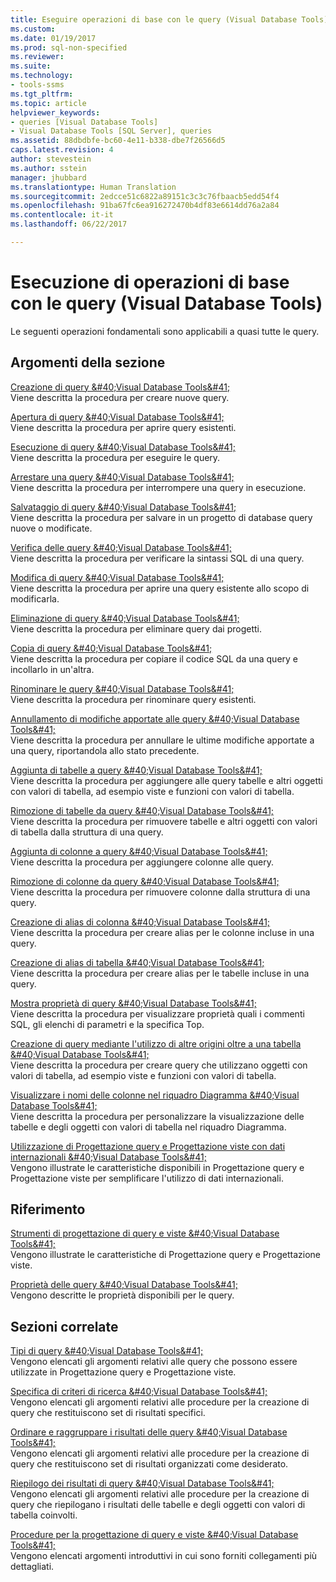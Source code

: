 ```yaml
---
title: Eseguire operazioni di base con le query (Visual Database Tools) | Microsoft Docs
ms.custom: 
ms.date: 01/19/2017
ms.prod: sql-non-specified
ms.reviewer: 
ms.suite: 
ms.technology:
- tools-ssms
ms.tgt_pltfrm: 
ms.topic: article
helpviewer_keywords:
- queries [Visual Database Tools]
- Visual Database Tools [SQL Server], queries
ms.assetid: 88dbdbfe-bc60-4e11-b338-dbe7f26566d5
caps.latest.revision: 4
author: stevestein
ms.author: sstein
manager: jhubbard
ms.translationtype: Human Translation
ms.sourcegitcommit: 2edcce51c6822a89151c3c3c76fbaacb5edd54f4
ms.openlocfilehash: 91ba67fc6ea916272470b4df83e6614dd76a2a84
ms.contentlocale: it-it
ms.lasthandoff: 06/22/2017

---
```

# <a name="perform-basic-operations-with-queries-visual-database-tools"></a>Esecuzione di operazioni di base con le query (Visual Database Tools)
Le seguenti operazioni fondamentali sono applicabili a quasi tutte le query.  
  
## <a name="in-this-section"></a>Argomenti della sezione  
[Creazione di query &amp;#40;Visual Database Tools&amp;#41;](../../ssms/visual-db-tools/create-queries-visual-database-tools.md)  
Viene descritta la procedura per creare nuove query.  
  
[Apertura di query &amp;#40;Visual Database Tools&amp;#41;](../../ssms/visual-db-tools/open-queries-visual-database-tools.md)  
Viene descritta la procedura per aprire query esistenti.  
  
[Esecuzione di query &amp;#40;Visual Database Tools&amp;#41;](../../ssms/visual-db-tools/run-queries-visual-database-tools.md)  
Viene descritta la procedura per eseguire le query.  
  
[Arrestare una query &amp;#40;Visual Database Tools&amp;#41;](../../ssms/visual-db-tools/stop-a-query-visual-database-tools.md)  
Viene descritta la procedura per interrompere una query in esecuzione.  
  
[Salvataggio di query &amp;#40;Visual Database Tools&amp;#41;](../../ssms/visual-db-tools/save-queries-visual-database-tools.md)  
Viene descritta la procedura per salvare in un progetto di database query nuove o modificate.  
  
[Verifica delle query &amp;#40;Visual Database Tools&amp;#41;](../../ssms/visual-db-tools/verify-queries-visual-database-tools.md)  
Viene descritta la procedura per verificare la sintassi SQL di una query.  
  
[Modifica di query &amp;#40;Visual Database Tools&amp;#41;](../../ssms/visual-db-tools/modify-queries-visual-database-tools.md)  
Viene descritta la procedura per aprire una query esistente allo scopo di modificarla.  
  
[Eliminazione di query &amp;#40;Visual Database Tools&amp;#41;](../../ssms/visual-db-tools/delete-queries-visual-database-tools.md)  
Viene descritta la procedura per eliminare query dai progetti.  
  
[Copia di query &amp;#40;Visual Database Tools&amp;#41;](../../ssms/visual-db-tools/copy-queries-visual-database-tools.md)  
Viene descritta la procedura per copiare il codice SQL da una query e incollarlo in un'altra.  
  
[Rinominare le query &amp;#40;Visual Database Tools&amp;#41;](../../ssms/visual-db-tools/rename-queries-visual-database-tools.md)  
Viene descritta la procedura per rinominare query esistenti.  
  
[Annullamento di modifiche apportate alle query &amp;#40;Visual Database Tools&amp;#41;](../../ssms/visual-db-tools/discard-changes-made-to-queries-visual-database-tools.md)  
Viene descritta la procedura per annullare le ultime modifiche apportate a una query, riportandola allo stato precedente.  
  
[Aggiunta di tabelle a query &amp;#40;Visual Database Tools&amp;#41;](../../ssms/visual-db-tools/add-tables-to-queries-visual-database-tools.md)  
Viene descritta la procedura per aggiungere alle query tabelle e altri oggetti con valori di tabella, ad esempio viste e funzioni con valori di tabella.  
  
[Rimozione di tabelle da query &amp;#40;Visual Database Tools&amp;#41;](../../ssms/visual-db-tools/remove-tables-from-queries-visual-database-tools.md)  
Viene descritta la procedura per rimuovere tabelle e altri oggetti con valori di tabella dalla struttura di una query.  
  
[Aggiunta di colonne a query &amp;#40;Visual Database Tools&amp;#41;](../../ssms/visual-db-tools/add-columns-to-queries-visual-database-tools.md)  
Viene descritta la procedura per aggiungere colonne alle query.  
  
[Rimozione di colonne da query &amp;#40;Visual Database Tools&amp;#41;](../../ssms/visual-db-tools/remove-columns-from-queries-visual-database-tools.md)  
Viene descritta la procedura per rimuovere colonne dalla struttura di una query.  
  
[Creazione di alias di colonna &amp;#40;Visual Database Tools&amp;#41;](../../ssms/visual-db-tools/create-column-aliases-visual-database-tools.md)  
Viene descritta la procedura per creare alias per le colonne incluse in una query.  
  
[Creazione di alias di tabella &amp;#40;Visual Database Tools&amp;#41;](../../ssms/visual-db-tools/create-table-aliases-visual-database-tools.md)  
Viene descritta la procedura per creare alias per le tabelle incluse in una query.  
  
[Mostra proprietà di query &amp;#40;Visual Database Tools&amp;#41;](../../ssms/visual-db-tools/show-query-properties-visual-database-tools.md)  
Viene descritta la procedura per visualizzare proprietà quali i commenti SQL, gli elenchi di parametri e la specifica Top.  
  
[Creazione di query mediante l'utilizzo di altre origini oltre a una tabella &amp;#40;Visual Database Tools&amp;#41;](../../ssms/visual-db-tools/create-queries-using-something-besides-a-table-visual-database-tools.md)  
Viene descritta la procedura per creare query che utilizzano oggetti con valori di tabella, ad esempio viste e funzioni con valori di tabella.  
  
[Visualizzare i nomi delle colonne nel riquadro Diagramma &amp;#40;Visual Database Tools&amp;#41;](../../ssms/visual-db-tools/show-column-names-in-the-diagram-pane-visual-database-tools.md)  
Viene descritta la procedura per personalizzare la visualizzazione delle tabelle e degli oggetti con valori di tabella nel riquadro Diagramma.  
  
[Utilizzazione di Progettazione query e Progettazione viste con dati internazionali &amp;#40;Visual Database Tools&amp;#41;](../../ssms/visual-db-tools/use-the-query-and-view-designer-with-international-data-visual-database-tools.md)  
Vengono illustrate le caratteristiche disponibili in Progettazione query e Progettazione viste per semplificare l'utilizzo di dati internazionali.  
  
## <a name="reference"></a>Riferimento  
[Strumenti di progettazione di query e viste &amp;#40;Visual Database Tools&amp;#41;](../../ssms/visual-db-tools/query-and-view-designer-tools-visual-database-tools.md)  
Vengono illustrate le caratteristiche di Progettazione query e Progettazione viste.  
  
[Proprietà delle query &amp;#40;Visual Database Tools&amp;#41;](../../ssms/visual-db-tools/query-properties-visual-database-tools.md)  
Vengono descritte le proprietà disponibili per le query.  
  
## <a name="related-sections"></a>Sezioni correlate  
[Tipi di query &amp;#40;Visual Database Tools&amp;#41;](../../ssms/visual-db-tools/types-of-queries-visual-database-tools.md)  
Vengono elencati gli argomenti relativi alle query che possono essere utilizzate in Progettazione query e Progettazione viste.  
  
[Specifica di criteri di ricerca &amp;#40;Visual Database Tools&amp;#41;](../../ssms/visual-db-tools/specify-search-criteria-visual-database-tools.md)  
Vengono elencati gli argomenti relativi alle procedure per la creazione di query che restituiscono set di risultati specifici.  
  
[Ordinare e raggruppare i risultati delle query &amp;#40;Visual Database Tools&amp;#41;](../../ssms/visual-db-tools/sort-and-group-query-results-visual-database-tools.md)  
Vengono elencati gli argomenti relativi alle procedure per la creazione di query che restituiscono set di risultati organizzati come desiderato.  
  
[Riepilogo dei risultati di query &amp;#40;Visual Database Tools&amp;#41;](../../ssms/visual-db-tools/summarize-query-results-visual-database-tools.md)  
Vengono elencati gli argomenti relativi alle procedure per la creazione di query che riepilogano i risultati delle tabelle e degli oggetti con valori di tabella coinvolti.  
  
[Procedure per la progettazione di query e viste &amp;#40;Visual Database Tools&amp;#41;](../../ssms/visual-db-tools/design-queries-and-views-how-to-topics-visual-database-tools.md)  
Vengono elencati argomenti introduttivi in cui sono forniti collegamenti più dettagliati.  
  

